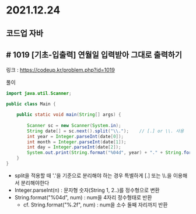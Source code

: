 # 2021.12.24

## 코드업 자바

## # 1019 [기초-입출력] 연월일 입력받아 그대로 출력하기

링크 : https://codeup.kr/problem.php?id=1019





풀이

```java
import java.util.Scanner;

public class Main {

	public static void main(String[] args) {
	
		Scanner sc = new Scanner(System.in);
		String date[] = sc.next().split("\\.");    // [.] or \\. 사용
		int year = Integer.parseInt(date[0]);
		int month = Integer.parseInt(date[1]);
		int day = Integer.parseInt(date[2]);
		System.out.print(String.format("%04d", year) + "." + String.format("%02d", month) + "." + String.format("%02d", day));
	}
}
```



* split을 적용할 때 '.'을 기준으로 분리해야 하는 경우 특별하게 [.] 또는 \\\\.을 이용해서 분리해야한다
* Integer.parseInt(n) : 문자형 숫자(String 1, 2..)를 정수형으로 변환
* String.format("%04d", num) : num을 4자리 정수형태로 반환
  * cf. String.format("%.2f", num) : num을 소수 둘째 자리까지 반환